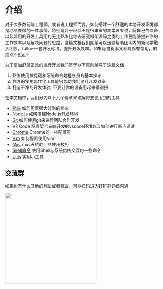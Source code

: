 # 介绍

对于大多数前端工程师，或者说工程师而言，如何搭建一个舒适的本地开发环境都是必须要做的一件事情。特别是对于经验不是很丰富的初学者来说，将自己的设备以及常用的开发工具用的无比熟练比你去研究框架源码之类的工作更能够提升你的工作效率以及解决问题的思路。这篇文档我们期望可以迅速帮助团队内的新同学融入团队，follow一套开发标准，提升开发效率。如果你觉得本文档对你有帮助，麻烦点个[Star](https://github.com/ykfe/fe-dev-playbook)✨

为了更加舒服高效的进行开发我们基于以下原则编写了这篇文档

1. 熟练使用快捷键和系统命令是程序员的基本操守
2. 合理的使用现代化工具能够帮助我们提升开发效率
3. 打造干净的开发体验, 不要让你的设备用起来很别扭

在本文档中，我们分为以下几个篇章来讲解将要使用到的工具

* [终端](./Shell.md) 如何配置强大时尚的终端
* [Node.js](./Nodejs.md) 如何搭建Node.js开发环境
* [Git](./Git.md) 如何使用git来进行团队合作开发
* [VS Code](./VSCode.md) 配置契合前端开发的vscode环境以及如何进行断点调试
* [Chrome](./Chrome.md) Chrome的一些配置项
* [Vim](./Vim.md) 如何配置使用Vim
* [Mac](./Mac.md) mac系统的一些使用技巧
* [Shell命令](./Command.md) 使用Shell与系统内核交互的一些命令
* [Utils](./Utils.md) 实用小工具

## 交流群

如果你有什么其他的想法或者建议，可以扫码进入钉钉群详细沟通

<img src="https://res.wx.qq.com/op_res/rrhdxU0o2yUdgTjwgkAgO-CSFV-lArvMYzWzxl2SuvnKkcWECv7SXswEYjk2pPcDcL43r0kz_MIp_fsxPPqQ2Q" width="300">
